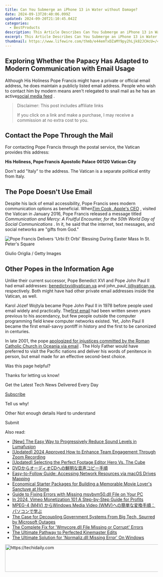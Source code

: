 ```yaml
---
title: Can You Submerge an iPhone 13 in Water without Damage?
date: 2024-09-13T20:40:06.099Z
updated: 2024-09-20T21:10:45.042Z
categories:
  - BestProducts
description: This Article Describes Can You Submerge an iPhone 13 in Water without Damage?
excerpt: This Article Describes Can You Submerge an iPhone 13 in Water without Damage?
thumbnail: https://www.lifewire.com/thmb/e44emTxDZaMY9py2hLjk82JCHcU=/400x300/filters:no_upscale():max_bytes(150000):strip_icc():format(webp)/001_is-the-iphone-13-waterproof-5203312-6fc6c1d665b64ba8bc916aa806645575.jpg
---
```


## Exploring Whether the Papacy Has Adapted to Modern Communication with Email Usage
 Although His Holiness Pope Francis might have a private or official email address, he does maintain a publicly listed email address. People who wish to contact him by modern means aren't relegated to snail mail as he has an active[social media feed](https://twitter.com/Pontifex) .

>  Disclaimer: This post includes affiliate links
>
>  If you click on a link and make a purchase, I may receive a commission at no extra cost to you.
>

## Contact the Pope Through the Mail

 For contacting Pope Francis through the postal service, the Vatican provides this address:

 **His Holiness, Pope Francis**
 **Apostolic Palace**
 **00120 Vatican City**

 Don't add "Italy" to the address. The Vatican is a separate political entity from Italy.

## The Pope Doesn't Use Email

 Despite his lack of email accessibility, Pope Francis sees modern communication options as beneficial. When[Tim Cook, Apple's CEO](https://www.lifewire.com/who-is-tim-cook-1994301) , visited the Vatican in January 2016, Pope Francis released a message titled   _Communication and Mercy: A Fruitful Encounter, for the 50th World Day of Social Communications_ . In it, he said that the internet, text messages, and social networks are "gifts from God."

![Pope Francis Delivers 'Urbi Et Orbi' Blessing During Easter Mass In St. Peter's Square](https://www.lifewire.com/thmb/z5bZaGaAuEBbtVki4q-_xec1lk8=/1500x0/filters:no_upscale():max_bytes(150000):strip_icc():format(webp)/pope-francis-delivers-urbi-et-orbi-blessing-during-easter-mass-in-st-peter-s-square-485740869-57d398e53df78c5833492a26.jpg)

 Giulio Origlia / Getty Images

## Other Popes in the Information Age

 Unlike their current successor, Pope Benedict XVI and Pope John Paul II had email addresses: <benedictxvi@vatican.va> and john\_paul\_ii@vatican.va, respectively. Both might have had other private email addresses inside the Vatican, as well.

 Karol Józef Wojtyla became Pope John Paul II in 1978 before people used email widely and practically. The[first email](https://www.lifewire.com/first-email-message-1164184) had been written seven years previous to his ascendancy, but few people outside the computer programming field knew computer networks existed. Yet, John Paul II became the first email-savvy pontiff in history and the first to be canonized in centuries.

 In late 2001, the pope [apologized for injustices committed by the Roman Catholic Church in Oceania via email](http://news.bbc.co.uk/1/hi/world/europe/1671540.stm) . The Holy Father would have preferred to visit the Pacific nations and deliver his words of penitence in person, but email made for an effective second-best choice.

Was this page helpful?

Thanks for letting us know!

 Get the Latest Tech News Delivered Every Day

[Subscribe](https://www.lifewire.com/#)

Tell us why!

 Other  Not enough details  Hard to understand

 Submit

<ins class="adsbygoogle"
     style="display:block"
     data-ad-format="autorelaxed"
     data-ad-client="ca-pub-7571918770474297"
     data-ad-slot="1223367746"></ins>

<ins class="adsbygoogle"
     style="display:block"
     data-ad-client="ca-pub-7571918770474297"
     data-ad-slot="8358498916"
     data-ad-format="auto"
     data-full-width-responsive="true"></ins>

<span class="atpl-alsoreadstyle">Also read:</span>
<div><ul>
<li><a href="https://some-skills.techidaily.com/new-the-easy-way-to-progressively-reduce-sound-levels-in-lumafusion/"><u>[New] The Easy Way to Progressively Reduce Sound Levels in Lumafusion</u></a></li>
<li><a href="https://screen-sharing-recording.techidaily.com/updated-2024-approved-how-to-enhance-team-engagement-through-zoom-recording/"><u>[Updated] 2024 Approved How to Enhance Team Engagement Through Zoom Recording</u></a></li>
<li><a href="https://extra-approaches.techidaily.com/updated-selecting-the-perfect-footage-editor-hero-vs-the-cube/"><u>[Updated] Selecting the Perfect Footage Editor Hero Vs. The Cube</u></a></li>
<li><a href="https://some-knowledge.techidaily.com/dvdcd/"><u>DVDからオーディオCDへの鮮明な音声コピー手順</u></a></li>
<li><a href="https://technical-tips.techidaily.com/easy-to-follow-guide-accessing-network-resources-via-macos-drives-mapping/"><u>Easy-to-Follow Guide: Accessing Network Resources via macOS Drives Mapping</u></a></li>
<li><a href="https://technical-tips.techidaily.com/economical-starter-packages-for-building-a-memorable-movie-lovers-sanctuve-at-home/"><u>Economical Starter Packages for Building a Memorable Movie Lover's Sanctuve at Home</u></a></li>
<li><a href="https://technical-tips.techidaily.com/guide-to-fixing-errors-with-missing-msvbvm50dll-file-on-your-pc/"><u>Guide to Fixing Errors with Missing msvbvm50.dll File on Your PC</u></a></li>
<li><a href="https://vimeo-videos.techidaily.com/in-2024-vimeo-monetization-101-a-step-by-step-guide-for-profits/"><u>In 2024, Vimeo Monetization 101 A Step-by-Step Guide for Profits</u></a></li>
<li><a href="https://discord-videos.techidaily.com/mpeg-4-m4v-windows-media-video-wmv/"><u>MPEG-4 (M4V) からWindows Media Video (WMV)への簡単な変換手順：パソコンで学ぶ</u></a></li>
<li><a href="https://technical-tips.techidaily.com/the-case-for-decoupling-government-systems-from-big-tech-spurred-by-microsoft-outages/"><u>The Case for Decoupling Government Systems From Big Tech, Spurred by Microsoft Outages</u></a></li>
<li><a href="https://technical-tips.techidaily.com/the-complete-fix-for-wmvcoredll-file-missing-or-corrupt-errors/"><u>The Complete Fix for 'Wmvcore.dll File Missing or Corrupt' Errors</u></a></li>
<li><a href="https://extra-resources.techidaily.com/the-ultimate-pathway-to-perfected-kinemaster-edits/"><u>The Ultimate Pathway to Perfected Kinemaster Edits</u></a></li>
<li><a href="https://technical-tips.techidaily.com/the-ultimate-solution-for-normalizdll-missing-error-on-windows/"><u>The Ultimate Solution for 'Normaliz.dll Missing Error' On Windows</u></a></li>
</ul></div>

<!-- affiliate ads begin -->
<a href="https://appsumo.8odi.net/c/5597632/2052059/7443" target="_top" id="2052059">
  <img src="//a.impactradius-go.com/display-ad/7443-2052059" border="0" alt="https://techidaily.com" width="728" height="90"/>
</a>
<img height="0" width="0" src="https://appsumo.8odi.net/i/5597632/2052059/7443" style="position:absolute;visibility:hidden;" border="0" />
<!-- affiliate ads end -->

